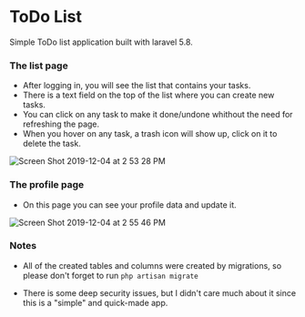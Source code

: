 # ToDo List
Simple ToDo list application built with laravel 5.8.


### The list page
- After logging in, you will see the list that contains your tasks.
- There is a text field on the top of the list where you can create new tasks.
- You can click on any task to make it done/undone whithout the need for refreshing the page.
- When you hover on any task, a trash icon will show up, click on it to delete the task.

![Screen Shot 2019-12-04 at 2 53 28 PM](https://user-images.githubusercontent.com/16962426/70144717-34d5d580-16a7-11ea-9ab2-4b52458687e9.png)


### The profile page
- On this page you can see your profile data and update it.

![Screen Shot 2019-12-04 at 2 55 46 PM](https://user-images.githubusercontent.com/16962426/70144808-62bb1a00-16a7-11ea-878a-ef0a0b5759c6.png)



### Notes
- All of the created tables and columns were created by migrations, so please don't forget to run
`php artisan migrate`

- There is some deep security issues, but I didn't care much about it since this is a "simple" and quick-made app.


